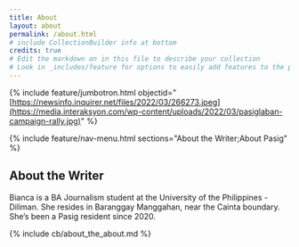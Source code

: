 ```yaml
---
title: About
layout: about
permalink: /about.html
# include CollectionBuilder info at bottom
credits: true
# Edit the markdown on in this file to describe your collection
# Look in _includes/feature for options to easily add features to the page
---
```


{% include feature/jumbotron.html objectid="[https://newsinfo.inquirer.net/files/2022/03/266273.jpeg](https://media.interaksyon.com/wp-content/uploads/2022/03/pasiglaban-campaign-rally.jpg)" %}

{% include feature/nav-menu.html sections="About the Writer;About Pasig" %}

## About the Writer

Bianca is a BA Journalism student at the University of the Philippines - Diliman. She resides in Baranggay Manggahan, near the Cainta boundary. She’s been a Pasig resident since 2020.

{% include cb/about_the_about.md %} 
